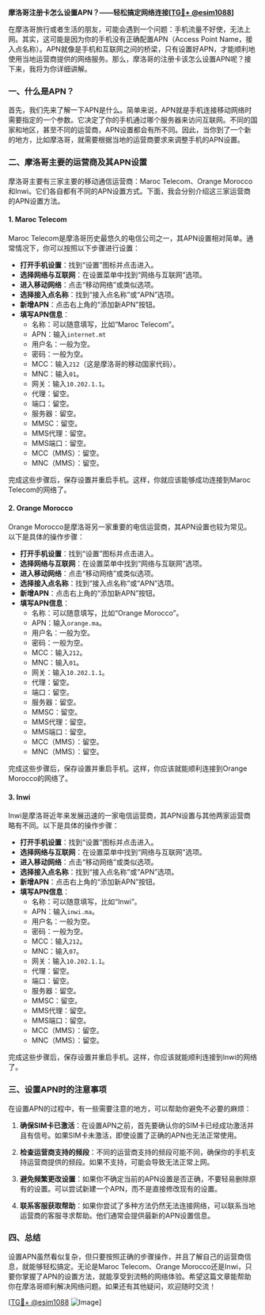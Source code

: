 **摩洛哥注册卡怎么设置APN？——轻松搞定网络连接[[TG💪+ @esim1088](https://t.me/s/esim1088)]**

在摩洛哥旅行或者生活的朋友，可能会遇到一个问题：手机流量不好使，无法上网。其实，这可能是因为你的手机没有正确配置APN（Access Point Name，接入点名称）。APN就像是手机和互联网之间的桥梁，只有设置好APN，才能顺利地使用当地运营商提供的网络服务。那么，摩洛哥的注册卡该怎么设置APN呢？接下来，我将为你详细讲解。

### 一、什么是APN？

首先，我们先来了解一下APN是什么。简单来说，APN就是手机连接移动网络时需要指定的一个参数。它决定了你的手机通过哪个服务器来访问互联网。不同的国家和地区，甚至不同的运营商，APN设置都会有所不同。因此，当你到了一个新的地方，比如摩洛哥，就需要根据当地的运营商要求来调整手机的APN设置。

### 二、摩洛哥主要的运营商及其APN设置

摩洛哥主要有三家主要的移动通信运营商：Maroc Telecom、Orange Morocco和Inwi。它们各自都有不同的APN设置方式。下面，我会分别介绍这三家运营商的APN设置方法。

#### 1. Maroc Telecom

Maroc Telecom是摩洛哥历史最悠久的电信公司之一，其APN设置相对简单。通常情况下，你可以按照以下步骤进行设置：

- **打开手机设置**：找到“设置”图标并点击进入。
- **选择网络与互联网**：在设置菜单中找到“网络与互联网”选项。
- **进入移动网络**：点击“移动网络”或类似选项。
- **选择接入点名称**：找到“接入点名称”或“APN”选项。
- **新增APN**：点击右上角的“添加新APN”按钮。
- **填写APN信息**：
  - 名称：可以随意填写，比如“Maroc Telecom”。
  - APN：输入`internet.mt`
  - 用户名：一般为空。
  - 密码：一般为空。
  - MCC：输入`212`（这是摩洛哥的移动国家代码）。
  - MNC：输入`01`。
  - 网关：输入`10.202.1.1`。
  - 代理：留空。
  - 端口：留空。
  - 服务器：留空。
  - MMSC：留空。
  - MMS代理：留空。
  - MMS端口：留空。
  - MCC（MMS）：留空。
  - MNC（MMS）：留空。

完成这些步骤后，保存设置并重启手机。这样，你就应该能够成功连接到Maroc Telecom的网络了。

#### 2. Orange Morocco

Orange Morocco是摩洛哥另一家重要的电信运营商，其APN设置也较为常见。以下是具体的操作步骤：

- **打开手机设置**：找到“设置”图标并点击进入。
- **选择网络与互联网**：在设置菜单中找到“网络与互联网”选项。
- **进入移动网络**：点击“移动网络”或类似选项。
- **选择接入点名称**：找到“接入点名称”或“APN”选项。
- **新增APN**：点击右上角的“添加新APN”按钮。
- **填写APN信息**：
  - 名称：可以随意填写，比如“Orange Morocco”。
  - APN：输入`orange.ma`。
  - 用户名：一般为空。
  - 密码：一般为空。
  - MCC：输入`212`。
  - MNC：输入`01`。
  - 网关：输入`10.202.1.1`。
  - 代理：留空。
  - 端口：留空。
  - 服务器：留空。
  - MMSC：留空。
  - MMS代理：留空。
  - MMS端口：留空。
  - MCC（MMS）：留空。
  - MNC（MMS）：留空。

完成这些步骤后，保存设置并重启手机。这样，你应该就能顺利连接到Orange Morocco的网络了。

#### 3. Inwi

Inwi是摩洛哥近年来发展迅速的一家电信运营商，其APN设置与其他两家运营商略有不同。以下是具体的操作步骤：

- **打开手机设置**：找到“设置”图标并点击进入。
- **选择网络与互联网**：在设置菜单中找到“网络与互联网”选项。
- **进入移动网络**：点击“移动网络”或类似选项。
- **选择接入点名称**：找到“接入点名称”或“APN”选项。
- **新增APN**：点击右上角的“添加新APN”按钮。
- **填写APN信息**：
  - 名称：可以随意填写，比如“Inwi”。
  - APN：输入`inwi.ma`。
  - 用户名：一般为空。
  - 密码：一般为空。
  - MCC：输入`212`。
  - MNC：输入`07`。
  - 网关：输入`10.202.1.1`。
  - 代理：留空。
  - 端口：留空。
  - 服务器：留空。
  - MMSC：留空。
  - MMS代理：留空。
  - MMS端口：留空。
  - MCC（MMS）：留空。
  - MNC（MMS）：留空。

完成这些步骤后，保存设置并重启手机。这样，你应该就能顺利连接到Inwi的网络了。

### 三、设置APN时的注意事项

在设置APN的过程中，有一些需要注意的地方，可以帮助你避免不必要的麻烦：

1. **确保SIM卡已激活**：在设置APN之前，首先要确认你的SIM卡已经成功激活并且有信号。如果SIM卡未激活，即使设置了正确的APN也无法正常使用。
   
2. **检查运营商支持的频段**：不同的运营商支持的频段可能不同，确保你的手机支持运营商提供的频段。如果不支持，可能会导致无法正常上网。

3. **避免频繁更改设置**：如果你不确定当前的APN设置是否正确，不要轻易删除原有的设置。可以尝试新建一个APN，而不是直接修改现有的设置。

4. **联系客服获取帮助**：如果你尝试了多种方法仍然无法连接网络，可以联系当地运营商的客服寻求帮助。他们通常会提供最新的APN设置信息。

### 四、总结

设置APN虽然看似复杂，但只要按照正确的步骤操作，并且了解自己的运营商信息，就能够轻松搞定。无论是Maroc Telecom、Orange Morocco还是Inwi，只要你掌握了APN的设置方法，就能享受到流畅的网络体验。希望这篇文章能帮助你在摩洛哥顺利解决网络问题。如果还有其他疑问，欢迎随时交流！

[[TG💪+ @esim1088](https://t.me/s/esim1088) ![Image](https://i.postimg.cc/4NQfJmqS/Snipaste-2025-05-13-00-14-12.png)]